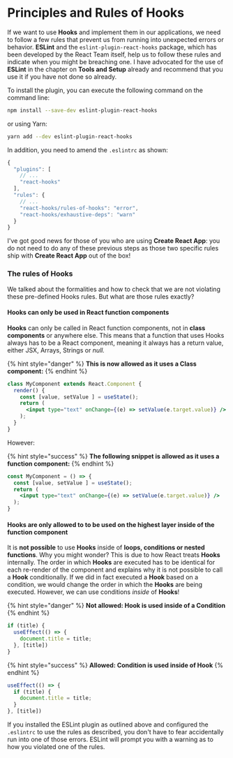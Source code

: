 # Principles and Rules of Hooks

If we want to use **Hooks** and implement them in our applications, we need to follow a few rules that prevent us from running into unexpected errors or behavior. **ESLint** and the `eslint-plugin-react-hooks` package, which has been developed by the React Team itself, help us to follow these rules and indicate when you might be breaching one.  I have advocated for the use of **ESLint** in the chapter on **Tools and Setup** already and recommend that you use it if you have not done so already.

To install the plugin, you can execute the following command on the command line:

```bash
npm install --save-dev eslint-plugin-react-hooks
```

or using Yarn:

```bash
yarn add --dev eslint-plugin-react-hooks
```

In addition, you need to amend the `.eslintrc` as shown:

```javascript
{
  "plugins": [
    // ...
    "react-hooks"
  ],
  "rules": {
    // ...
    "react-hooks/rules-of-hooks": "error",
    "react-hooks/exhaustive-deps": "warn"
  }
}
```

I've got good news for those of you who are using **Create React App**: you do not need to do any of these previous steps as those two specific rules ship with **Create React App** out of the box!

### The rules of Hooks

We talked about the formalities and how to check that we are not violating these pre-defined Hooks rules. But what are those rules exactly?

#### Hooks can only be used in React function components

**Hooks** can only be called in React function components, not in **class components** or anywhere else. This means that a function that uses Hooks always has to be a React component, meaning it always has a return value, either JSX, Arrays, Strings or _null._

{% hint style="danger" %}
**This is now allowed as it uses a Class component:**
{% endhint %}

```jsx
class MyComponent extends React.Component {
  render() {
    const [value, setValue ] = useState();
    return (
      <input type="text" onChange={(e) => setValue(e.target.value)} />
    );
  }
}
```

However:

{% hint style="success" %}
**The following snippet is allowed as it uses a function component:**
{% endhint %}

```jsx
const MyComponent = () => {
  const [value, setValue ] = useState();
  return (
    <input type="text" onChange={(e) => setValue(e.target.value)} />
  );
}
```

#### Hooks are only allowed to to be used on the highest layer inside of the function component

It is **not possible** to use **Hooks** inside of **loops, conditions or nested functions**. Why you might wonder? This is due to how React treats **Hooks** internally. The order in which **Hooks** are executed has to be identical for each re-render of the component and explains why it is not possible to call a **Hook** conditionally. If we did in fact executed a **Hook** based on a condition, we would change the order in which the **Hooks** are being executed. However, we can use conditions _inside_ of **Hooks**!

{% hint style="danger" %}
**Not allowed: Hook is used inside of a Condition**
{% endhint %}

```javascript
if (title) {
  useEffect(() => {
    document.title = title;
  }, [title])
}
```

{% hint style="success" %}
**Allowed: Condition is used inside of Hook**
{% endhint %}

```javascript
useEffect(() => {
  if (title) {
    document.title = title;
  }
}, [title])
```

If you installed the ESLint plugin as outlined above and configured the `.eslintrc` to use the rules as described, you don't have to fear accidentally run into one of those errors. ESLint will prompt you with a warning as to how you violated one of the rules.

